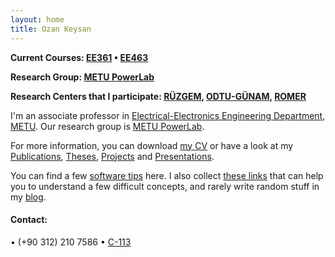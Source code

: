 ```yaml
---
layout: home
title: Ozan Keysan
---
```


**Current Courses: [EE361](/ee361) <span class="meta">&#8226;</span> [EE463](/ee463)**

**Research Group: [METU PowerLab](http://power.eee.metu.edu.tr/)**

**Research Centers that I participate: [RÜZGEM](http://ruzgem.metu.edu.tr/), [ODTU-GÜNAM](https://odtugunam.org/), [ROMER](https://romer.metu.edu.tr)**

I'm an associate professor in  [Electrical-Electronics Engineering Department](http://www.eee.metu.edu.tr), [METU](http://www.metu.edu.tr). Our research group is  [METU PowerLab](http://power.eee.metu.edu.tr/). 

For more information, you can download [my CV](/cv) or have a look at my [Publications](/papers), [Theses](/theses), [Projects](/projects) and [Presentations](/presentations). 

You can find a few [software tips](/tips) here. I also collect [these links](/explained) that can help you to understand a few difficult concepts, and rarely write random stuff in my [blog](/blog).

#### Contact:

<p> <script type="text/javascript">
// http://csarven.ca/hiding-email-addresses
    var string1 = "keysan";
    var string2 = "@";
    var string3 = "metu.edu.tr";
    var string4 = string1 + string2 + string3;
    document.write("<a href=" + "mail" + "to:" + string1 + string2 + string3 + ">" + string4 + "</a>");

</script>

<span class="meta">&#8226;</span>
(+90 312) 210 7586 <span class="meta">&#8226;</span>  <a href="https://goo.gl/maps/R5v5jXpoozx">C-113</a> </p>


